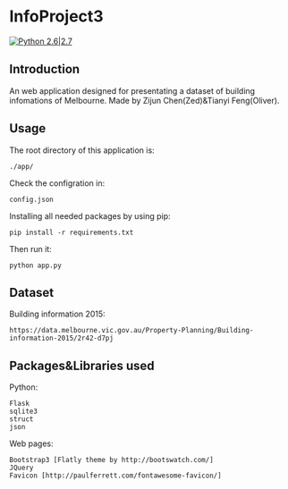 # InfoProject3
[![Python 2.6|2.7](https://img.shields.io/badge/python-2.6|2.7-yellow.svg)](https://www.python.org/)


Introduction
----
An web application designed for presentating a dataset of building infomations of Melbourne. Made by Zijun Chen(Zed)&Tianyi Feng(Oliver).

Usage
----
The root directory of this application is:

    ./app/

Check the configration in:

    config.json

Installing all needed packages by using pip:

    pip install -r requirements.txt

Then run it:

    python app.py
    
Dataset
----
Building information 2015:

    https://data.melbourne.vic.gov.au/Property-Planning/Building-information-2015/2r42-d7pj
    
Packages&Libraries used
----
Python:

    Flask
    sqlite3
    struct
    json
    
Web pages:

    Bootstrap3 [Flatly theme by http://bootswatch.com/]
    JQuery  
    Favicon [http://paulferrett.com/fontawesome-favicon/]

